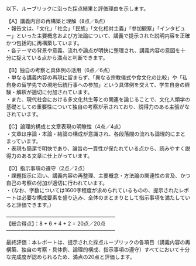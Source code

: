 以下、ルーブリックに沿った採点結果と評価理由を示します。

【A】講義内容の再構築と理解（8点／8点）  
・報告文は、「文化」「社会」「民族」「文化相対主義」「参加観察」「インタビュー」といった主要概念および方法論について、講義で提示された説明内容を正確かつ包括的に再構築しています。  
・各テーマの背景や意義、流れや論点が明快に整理され、講義内容の意図を十分に捉えている点から満点と判断できます。

【B】独自の考察と具体例の活用（6点／6点）  
・単なる講義内容の再現に留まらず、「異なる宗教儀式や食文化の比較」や「私自身の留学先での現地伝統行事への参加」という具体例を交えて、学生自身の経験・解釈が適切に付加されています。  
・また、現代社会における多文化共生等との関連を論じることで、文化人類学の基礎としての重要性について独自の考察が示されており、説得力のある主張がなされています。

【C】論理的構成と文章表現の明瞭性（4点／4点）  
・文章は序論・本論・結論の構成が意識され、各段落間の流れも論理的にまとまっています。  
・表現も簡潔で明快であり、論旨の一貫性が保たれている点から、読みやすく説得力のある文章に仕上がっています。

【D】指示事項の遵守（2点／2点）  
・課題指示に沿い、講義内容の再整理、主要概念・方法論の関連性の言及、かつ自己の考察の付加が適切に行われています。  
・（なお、字数については1600字程度が求められているものの、提示されたレポートは必要な構成要素を盛り込み、全体のまとまりとして指示事項を満たしていると評価できます。）

──────────────────────────────  
【総合得点】：8 + 6 + 4 + 2 = 20点／20点  
──────────────────────────────

最終評価：本レポートは、提示された採点ルーブリックの各項目（講義内容の再構築、独自の考察・具体例、論理的構成、指示事項の遵守）すべてにおいて十分な完成度が認められるため、満点の20点と評価します。